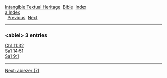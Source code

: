 [Intangible Textual Heritage](../../index)  [Bible](../index) 
[Index](index)   
[a Index](_a_)  
  [Previous](c00044)  [Next](c00046) 

------------------------------------------------------------------------

### &lt;abiel&gt; 3 entries

[Ch1 11:32](../kjv/ch1011.htm#032)  
[Sa1 14:51](../kjv/sa1014.htm#051)  
[Sa1 9:1](../kjv/sa1009.htm#001)  

------------------------------------------------------------------------

[Next: abiezer (7)](c00046)
